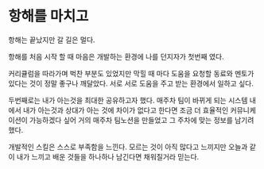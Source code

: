 # **항해를 마치고**

항해는 끝났지만 갈 길은 멀다.

항해를 처음 시작 할 때 마음은 개발하는 환경에 나를 던지자가 첫번째 였다.

커리큘럼을 따라가며 벅찬 부분도 있었지만 막힐 때 마다 도움을 요청할 동료와 멘토가 있다는 것이 정말 좋구나 깨달았다. 서로 서로 도움을 주고 받는 환경에서 일하고 싶다.

두번째로는 내가 아는것을 최대한 공유하고자 했다.
매주차 팀이 바뀌게 되는 시스템 내에서 내가 아는것과 상대가 아는 것에 차이가 없다고 한다면 조금 더 효율적인 커뮤니케이션이 가능하겠다 싶어 거의 매주차 팀노션을 만들었고 그 주차에 맞는 정보를 남기려 했다.

개발적인 스킬은 스스로 부족함을 느낀다. 모르는 것이 아직 많다고 느끼지만 오늘과 같이 내가 느끼고 배운 것들을 하나하나 남긴다면 채워질거라 믿는다.
